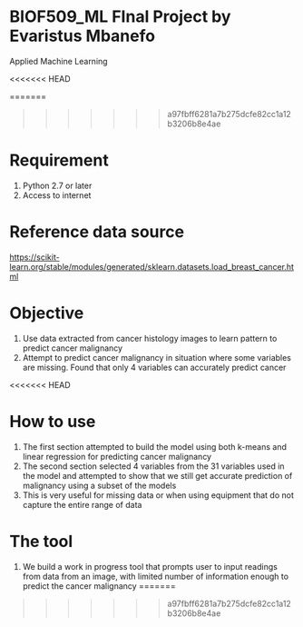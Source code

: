 # BIOF509_ML FInal Project by Evaristus Mbanefo
Applied Machine Learning

<<<<<<< HEAD


=======
>>>>>>> a97fbff6281a7b275dcfe82cc1a12b3206b8e4ae
# Requirement
1. Python 2.7 or later
2. Access to internet

# Reference data source
https://scikit-learn.org/stable/modules/generated/sklearn.datasets.load_breast_cancer.html

# Objective
1. Use data extracted from cancer histology images to learn pattern to predict cancer malignancy 
2. Attempt to predict cancer malignancy in situation where some variables are missing. Found that only 4 variables can accurately predict cancer


<<<<<<< HEAD
# How to use
1. The first section attempted to build the model using both k-means and linear regression for predicting cancer malignancy
2. The second section selected 4 variables from the 31 variables used in the model and attempted to show that we still get accurate prediction  of malignancy using a subset of the models
3. This is very useful for missing data or when using equipment that do  not capture the entire range of data

# The tool
1. We build a work in progress tool that prompts user to input readings from data from an image, with limited number of information enough to predict the cancer malignancy
=======


>>>>>>> a97fbff6281a7b275dcfe82cc1a12b3206b8e4ae
